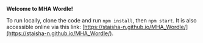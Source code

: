 **Welcome to MHA Wordle!**

To run locally, clone the code and run `npm install`, then `npm start`. It is also accessible online via this link: [https://staisha-n.github.io/MHA_Wordle/](https://staisha-n.github.io/MHA_Wordle/).
